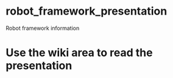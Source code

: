 # robot_framework_presentation

Robot framework information

# Use the wiki area to read the presentation

